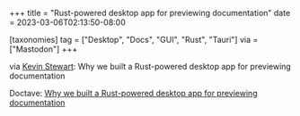 +++
title = "Rust-powered desktop app for previewing documentation"
date = 2023-03-06T02:13:50-08:00

[taxonomies]
tag = ["Desktop", "Docs", "GUI", "Rust", "Tauri"]
via = ["Mastodon"]
+++

via [Kevin Stewart](https://hachyderm.io/@kstewart/109973996361698705): Why we built a Rust-powered desktop app for previewing documentation

<!-- more -->

Doctave: [Why we built a Rust-powered desktop app for previewing documentation](https://www.doctave.com/blog/2023/02/02/why-we-built-a-rust-powered-desktop-app-for-previewing-documentation.html)
